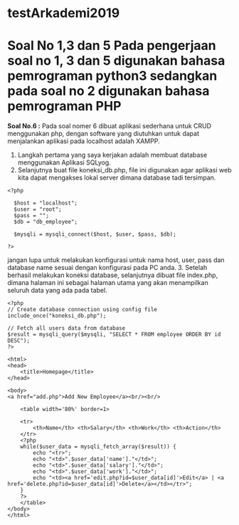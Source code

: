 # testArkademi2019
# Soal No 1,3 dan 5 Pada pengerjaan soal no 1, 3 dan 5 digunakan bahasa pemrograman python3 sedangkan pada soal no 2 digunakan bahasa pemrograman PHP
**Soal No.6 :**
Pada soal nomer 6 dibuat aplikasi sederhana untuk CRUD menggunakan php, dengan software yang diutuhkan untuk dapat menjalankan aplikasi pada localhost adalah XAMPP.
1. Langkah pertama yang saya kerjakan adalah membuat database menggunakan Aplikasi SQLyog.
2. Selanjutnya buat file koneksi_db.php, file ini digunakan agar aplikasi web kita dapat mengakses lokal server dimana database tadi tersimpan.
```
<?php 

  $host = "localhost";
  $user = "root";
  $pass = "";
  $db = "db_employee";

  $mysqli = mysqli_connect($host, $user, $pass, $db); 

?>
```
jangan lupa untuk melakukan konfigurasi untuk nama host, user, pass dan database name sesuai dengan konfigurasi pada PC anda.
3. Setelah berhasil melakukan koneksi database, selanjutnya dibuat file index.php, dimana halaman ini sebagai halaman utama yang akan menampilkan seluruh data yang ada pada tabel.
````
<?php
// Create database connection using config file
include_once("koneksi_db.php");

// Fetch all users data from database
$result = mysqli_query($mysqli, "SELECT * FROM employee ORDER BY id DESC");
?>

<html>
<head>    
    <title>Homepage</title>
</head>

<body>
<a href="add.php">Add New Employee</a><br/><br/>

    <table width='80%' border=1>

    <tr>
        <th>Name</th> <th>Salary</th> <th>Work</th> <th>Action</th>
    </tr>
    <?php  
    while($user_data = mysqli_fetch_array($result)) {         
        echo "<tr>";
        echo "<td>".$user_data['name']."</td>";
        echo "<td>".$user_data['salary']."</td>";
        echo "<td>".$user_data['work']."</td>";    
        echo "<td><a href='edit.php?id=$user_data[id]'>Edit</a> | <a href='delete.php?id=$user_data[id]'>Delete</a></td></tr>";        
    }
    ?>
    </table>
</body>
</html>
````
